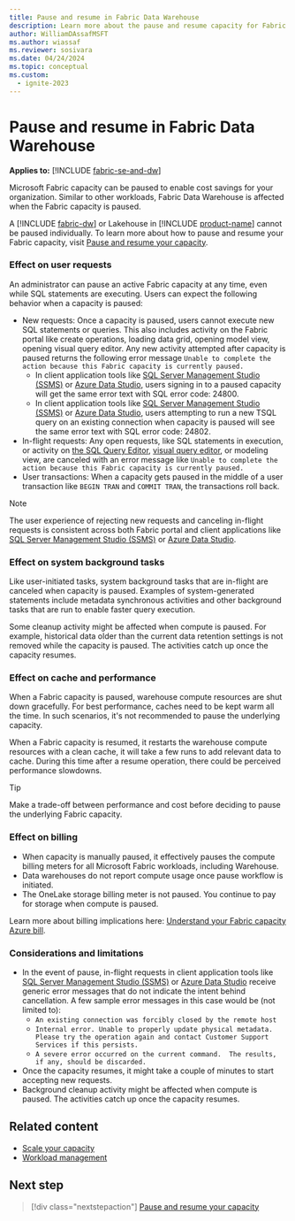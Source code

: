 ```yaml
---
title: Pause and resume in Fabric Data Warehouse
description: Learn more about the pause and resume capacity for Fabric Data Warehouse.
author: WilliamDAssafMSFT
ms.author: wiassaf
ms.reviewer: sosivara
ms.date: 04/24/2024
ms.topic: conceptual
ms.custom:
  - ignite-2023
---
```


# Pause and resume in Fabric Data Warehouse

**Applies to:** [!INCLUDE [fabric-se-and-dw](includes/applies-to-version/fabric-se-and-dw.md)]

Microsoft Fabric capacity can be paused to enable cost savings for your organization. Similar to other workloads, Fabric Data Warehouse is affected when the Fabric capacity is paused.

A [!INCLUDE [fabric-dw](includes/fabric-dw.md)] or Lakehouse in [!INCLUDE [product-name](../includes/product-name.md)] cannot be paused individually. To learn more about how to pause and resume your Fabric capacity, visit [Pause and resume your capacity](../enterprise/pause-resume.md).

### Effect on user requests

An administrator can pause an active Fabric capacity at any time, even while SQL statements are executing. Users can expect the following behavior when a capacity is paused:

- New requests: Once a capacity is paused, users cannot execute new SQL statements or queries. This also includes activity on the Fabric portal like create operations, loading data grid, opening model view, opening visual query editor. Any new activity attempted after capacity is paused returns the following error message `Unable to complete the action because this Fabric capacity is currently paused.`
    - In client application tools like [SQL Server Management Studio (SSMS)](/sql/ssms/download-sql-server-management-studio-ssms) or [Azure Data Studio](/sql/azure-data-studio/download-azure-data-studio), users signing in to a paused capacity will get the same error text with SQL error code: 24800.
    - In client application tools like [SQL Server Management Studio (SSMS)](/sql/ssms/download-sql-server-management-studio-ssms) or [Azure Data Studio](/sql/azure-data-studio/download-azure-data-studio), users attempting to run a new TSQL query on an existing connection when capacity is paused will see the same error text with SQL error code: 24802.
- In-flight requests: Any open requests, like SQL statements in execution, or activity on [the SQL Query Editor](sql-query-editor.md), [visual query editor](visual-query-editor.md), or modeling view, are canceled with an error message like `Unable to complete the action because this Fabric capacity is currently paused.`
- User transactions: When a capacity gets paused in the middle of a user transaction like `BEGIN TRAN` and `COMMIT TRAN`, the transactions roll back.

> [!NOTE]
> The user experience of rejecting new requests and canceling in-flight requests is consistent across both Fabric portal and client applications like [SQL Server Management Studio (SSMS)](/sql/ssms/download-sql-server-management-studio-ssms) or [Azure Data Studio](/sql/azure-data-studio/download-azure-data-studio).

### Effect on system background tasks

Like user-initiated tasks, system background tasks that are in-flight are canceled when capacity is paused. Examples of system-generated statements include metadata synchronous activities and other background tasks that are run to enable faster query execution.

Some cleanup activity might be affected when compute is paused. For example, historical data older than the current data retention settings is not removed while the capacity is paused. The activities catch up once the capacity resumes.

### Effect on cache and performance

When a Fabric capacity is paused, warehouse compute resources are shut down gracefully. For best performance, caches need to be kept warm all the time. In such scenarios, it's not recommended to pause the underlying capacity.

When a Fabric capacity is resumed, it restarts the warehouse compute resources with a clean cache, it will take a few runs to add relevant data to cache. During this time after a resume operation, there could be perceived performance slowdowns.

> [!TIP]
> Make a trade-off between performance and cost before deciding to pause the underlying Fabric capacity.

### Effect on billing

- When capacity is manually paused, it effectively pauses the compute billing meters for all Microsoft Fabric workloads, including Warehouse.
- Data warehouses do not report compute usage once pause workflow is initiated.
- The OneLake storage billing meter is not paused. You continue to pay for storage when compute is paused.

Learn more about billing implications here: [Understand your Fabric capacity Azure bill](../enterprise/azure-billing.md).

### Considerations and limitations

- In the event of pause, in-flight requests in client application tools like [SQL Server Management Studio (SSMS)](/sql/ssms/download-sql-server-management-studio-ssms) or [Azure Data Studio](/sql/azure-data-studio/download-azure-data-studio) receive generic error messages that do not indicate the intent behind cancellation. A few sample error messages in this case would be (not limited to):
    - `An existing connection was forcibly closed by the remote host`
    - `Internal error. Unable to properly update physical metadata. Please try the operation again and contact Customer Support Services if this persists.`
    - `A severe error occurred on the current command.  The results, if any, should be discarded.`
- Once the capacity resumes, it might take a couple of minutes to start accepting new requests.
- Background cleanup activity might be affected when compute is paused. The activities catch up once the capacity resumes.

## Related content

- [Scale your capacity](../enterprise/scale-capacity.md)
- [Workload management](workload-management.md)

## Next step

> [!div class="nextstepaction"]
> [Pause and resume your capacity](../enterprise/pause-resume.md)
